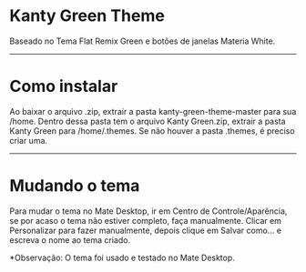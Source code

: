 # Kanty Green Theme
Baseado no Tema Flat Remix Green e botões de janelas Materia White.
_____
# Como instalar
Ao baixar o arquivo .zip, extrair a pasta kanty-green-theme-master para sua /home.
Dentro dessa pasta tem o arquivo Kanty Green.zip, extrair a pasta Kanty Green para /home/.themes.
Se não houver a pasta .themes, é preciso criar uma.
_____
# Mudando o tema
Para mudar o tema no Mate Desktop, ir em Centro de Controle/Aparência, se por acaso o tema não estiver completo, faça manualmente.
Clicar em Personalizar para fazer manualmente, depois clique em Salvar como... e escreva o nome ao tema criado.

*Observação: O tema foi usado e testado no Mate Desktop.
